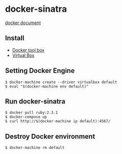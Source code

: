 # docker-sinatra

[docker document](https://gist.github.com/ababup1192/50eff1475681f9d8f67098ba9fdd92c5 "docker document")

## Install

- [Docker tool box](https://www.docker.com/products/docker-toolbox "Docker tool box")
- [Virtual Box](https://www.docker.com/products/docker-toolbox "Virtual Box")

## Setting Docker Engine

```
$ docker-machine create --driver virtualbox default
$ eval "$(docker-machine env default)"
```

## Run docker-sinatra

```
$ docker pull ruby:2.3.1
$ docker-compose up
$ curl http://$(docker-machine ip default):4567/
```

## Destroy Docker environment
```
$ docker-machine rm default
```

